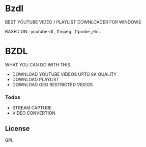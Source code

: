 # Bzdl
BEST YOUTUBE VIDEO / PLAYLIST DOWNLOADER FOR WINDOWS

BASED ON : youtube-dl , ffmpeg , ffprobe ,etc..

# BZDL

WHAT YOU CAN DO WITH THIS..

  - DOWNLOAD YOUTUBE VIDEOS UPTO 8K QUALITY
  - DOWNLOAD PLAYLIST
  - DOWNLOAD GEO RESTRICTED VIDEOS

### Todos

 - STREAM CAPTURE
 - VIDEO CONVERTION

License
----
GPL

